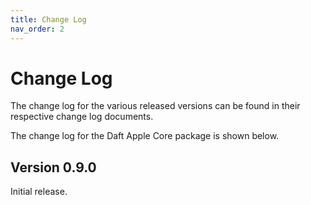 ```yaml
---
title: Change Log
nav_order: 2
---
```


# Change Log

The change log for the various released versions can be found in their respective change log documents.

The change log for the Daft Apple Core package is shown below.

## Version 0.9.0

Initial release.
